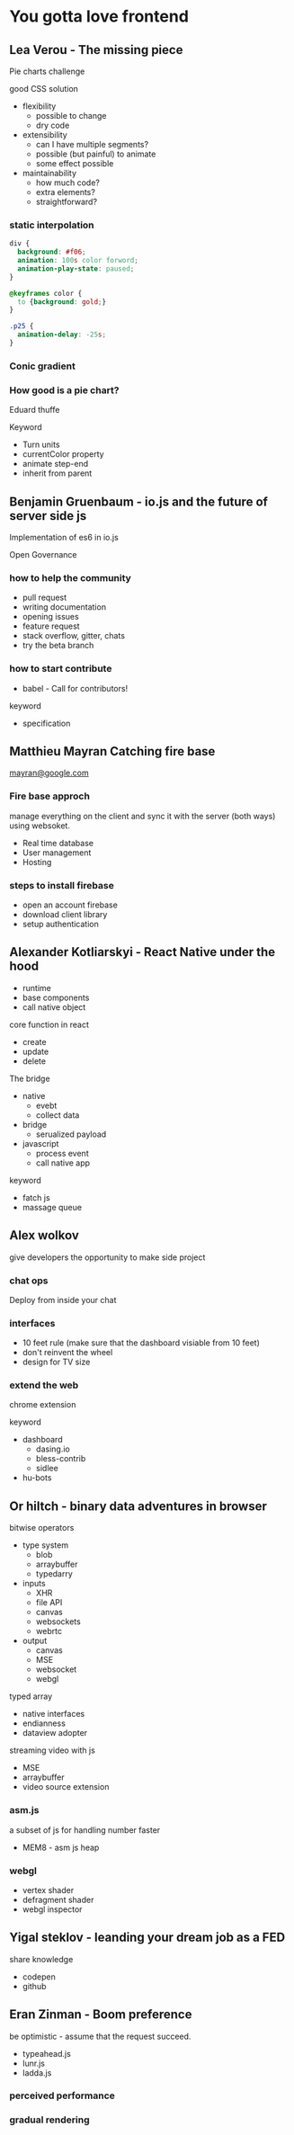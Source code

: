 # You gotta love frontend
## Lea Verou - The missing piece

Pie charts challenge

good CSS solution
* flexibility
  * possible to change
  * dry code
* extensibility
  * can I have multiple segments?
  * possible (but painful) to animate
  * some effect possible
* maintainability
  * how much code?
  * extra elements?
  * straightforward?

### static interpolation

```css
div {
  background: #f06;
  animation: 100s color forword;
  animation-play-state: paused;
}

@keyframes color {
  to {background: gold;}
}

.p25 {
  animation-delay: -25s;
}
```

### Conic gradient

### How good is a pie chart?
Eduard thuffe


Keyword
* Turn units
* currentColor property
* animate step-end
* inherit from parent

## Benjamin Gruenbaum - io.js and the future of server side js

Implementation of es6 in io.js

Open Governance

### how to help the community
* pull request
* writing documentation
* opening issues
* feature request
* stack overflow, gitter, chats
* try the beta branch

### how to start contribute
* babel - Call for contributors!

keyword
* specification


## Matthieu Mayran Catching fire base
mayran@google.com

### Fire base approch
manage everything on the client and sync it with the server (both ways) using websoket.

* Real time database
* User management
* Hosting

### steps to install firebase
* open an account firebase
* download client library
* setup authentication

## Alexander Kotliarskyi - React Native under the hood

* runtime
* base components
* call native object

core function in react
* create
* update
* delete

The bridge
* native
  * evebt
  * collect data
* bridge
  * serualized payload
* javascript
  * process event
  * call native app

keyword
* fatch js
* massage queue

## Alex wolkov
give developers the opportunity to make side project

### chat ops
Deploy from inside your chat

### interfaces
* 10 feet rule (make sure that the dashboard visiable from 10 feet)
* don't reinvent the wheel
* design for TV size

### extend the web
chrome extension

keyword
* dashboard
  * dasing.io
  * bless-contrib
  * sidlee
* hu-bots


## Or hiltch - binary data adventures in browser

bitwise operators

* type system
  * blob
  * arraybuffer
  * typedarry
* inputs
  * XHR
  * file API
  * canvas
  * websockets
  * webrtc
* output
  * canvas
  * MSE
  * websocket
  * webgl


typed array
* native interfaces
* endianness
* dataview adopter

streaming video with js
* MSE
* arraybuffer
* video source extension


### asm.js
a subset of js for handling number faster
* MEM8 - asm js heap

### webgl
* vertex shader
* defragment shader
* webgl inspector

## Yigal steklov - leanding your dream job as a FED

share knowledge
* codepen
* github

## Eran Zinman - Boom preference

be optimistic - assume that the request succeed.

* typeahead.js
* lunr.js
* ladda.js

### perceived performance

### gradual rendering
